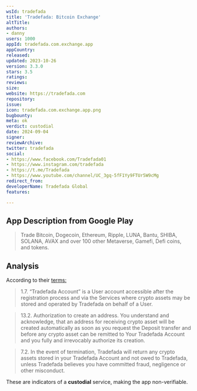 ```yaml
---
wsId: tradefada
title: 'Tradefada: Bitcoin Exchange'
altTitle: 
authors:
- danny
users: 1000
appId: tradefada.com.exchange.app
appCountry: 
released: 
updated: 2023-10-26
version: 3.3.0
stars: 3.5
ratings: 
reviews: 
size: 
website: https://tradefada.com
repository: 
issue: 
icon: tradefada.com.exchange.app.png
bugbounty: 
meta: ok
verdict: custodial
date: 2024-09-04
signer: 
reviewArchive: 
twitter: tradefada
social:
- https://www.facebook.com/Tradefada01
- https://www.instagram.com/tradefada
- https://t.me/Tradefada
- https://www.youtube.com/channel/UC_3gq-5fF1Yy9FTUr5W9cMg
redirect_from: 
developerName: Tradefada Global
features: 

---
```


## App Description from Google Play

> Trade Bitcoin, Dogecoin, Ethereum, Ripple, LUNA, Bantu, SHIBA, SOLANA, AVAX and over 100 other Metaverse, Gamefi, Defi coins, and tokens.

## Analysis

According to their [terms:](https://exchange.tradefada.com/terms-of-use)

> 1.7. “Tradefada Account” is a User account accessible after the registration process and via the Services where crypto assets may be stored and operated by Tradefada on behalf of a User.

> 13.2. Authorization to create an address. You understand and acknowledge, that an address for receiving crypto asset will be created automatically as soon as you request the Deposit transfer and before any crypto asset can be remitted to Your Tradefada Account and you fully and irrevocably authorize its creation.

> 7.2. In the event of termination, Tradefada will return any crypto assets stored in your Tradefada Account and not owed to Tradefada, unless Tradefada believes you have committed fraud, negligence or other misconduct.

These are indicators of a **custodial** service, making the app non-verifiable.
